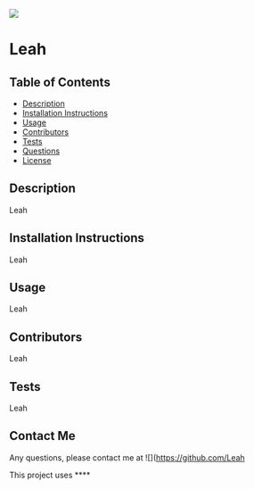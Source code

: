 
![](https://img.shields.io/badge/license--green)

# **Leah**

## **Table of Contents** 

  - [Description](#description)
  - [Installation Instructions](#installation)
  - [Usage](#usage)
  - [Contributors](#contributors)
  - [Tests](#tests)
  - [Questions](#questons)
  - [License](#license)

## **Description**
Leah

## Installation Instructions 
Leah

## **Usage** 
Leah

## **Contributors**
Leah

## **Tests** 
Leah

## **Contact Me**
  Any questions, please contact me at ![](https://github.com/Leah

This project uses ****
